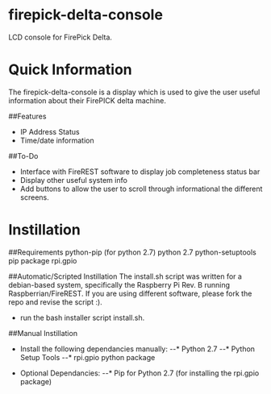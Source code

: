 firepick-delta-console
======================

LCD console for FirePick Delta.

Quick Information
===================
The firepick-delta-console is a display which is used to give the user useful information about their FirePICK delta machine.

##Features
*	IP Address Status
*	Time/date information

##To-Do
*	Interface with FireREST software to display job completeness status bar
*	Display other useful system info
*	Add buttons to allow the user to scroll through informational the different screens.


Instillation
===================
##Requirements
python-pip (for python 2.7)
python 2.7
python-setuptools
pip package rpi.gpio


##Automatic/Scripted Instillation
The install.sh script was written for a debian-based system, specifically the Raspberry Pi Rev. B running Raspberrian/FireREST. If you are using different software, please fork the repo and revise the script :).

* run the bash installer script install.sh.

##Manual Instillation
* Install the following dependancies manually:
		--* Python 2.7
		--* Python Setup Tools
		--* rpi.gpio python package

* Optional Dependancies:
		--* Pip for Python 2.7 (for installing the rpi.gpio package)
